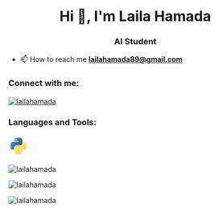 <h1 align="center">Hi 👋, I'm Laila Hamada</h1>
<h3 align="center">AI Student </h3>

- 📫 How to reach me **lailahamada89@gmail.com**



<h3 align="left">Connect with me:</h3>
<p align="left">
<a href="https://www.linkedin.com/in/leila-hamada-1b7b70250" target="blank"><img align="center" src="https://raw.githubusercontent.com/rahuldkjain/github-profile-readme-generator/master/src/images/icons/Social/linked-in-alt.svg" alt="lailahamada" height="30" width="40" /></a>

<h3 align="left">Languages and Tools:</h3>
<p align="left">



</a> <a href="https://www.python.org" target="_blank" rel="noreferrer"> <img src="https://raw.githubusercontent.com/devicons/devicon/master/icons/python/python-original.svg" alt="python" width="40" height="40"/> </a> 


<p><img align="center" src="https://github-readme-stats.vercel.app/api/top-langs?username=lailahamada&show_icons=true&locale=en&layout=compact&theme=radical" alt="lailahamada" /></p>


<p > <img src="https://github-readme-stats.vercel.app/api?username=lailahamada&show_icons=true&theme=radical" alt="lailahamada" /> </p>

<p align="left"> <img src="https://komarev.com/ghpvc/?username=lailahamada&label=Profile%20views&color=0e75b6&style=flat" alt="lailahamada" /> </p>

<!--
**lailahamada/lailahamada** is a ✨ _special_ ✨ repository because its `README.md` (this file) appears on your GitHub profile.

Here are some ideas to get you started:

- 🔭 I’m currently working on ...
- 🌱 I’m currently learning ...
- 👯 I’m looking to collaborate on ...
- 🤔 I’m looking for help with ...
- 💬 Ask me about ...
- 📫 How to reach me: ...
- 😄 Pronouns: ...
- ⚡ Fun fact: ...
-->
